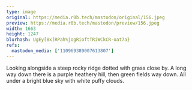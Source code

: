```yaml
---
type: image
original: https://media.r0b.tech/mastodon/original/156.jpeg
preview: https://media.r0b.tech/mastodon/preview/156.jpeg
width: 1663
height: 1247
blurhash: UgEy[8x]RPah%jogRioftTRiWCkCR-oat7a}
refs:
  mastodon_media: ['110969389007613807']
---
```


Looking alongside a steep rocky ridge dotted with grass close by. A long way down there is a purple heathery hill, then green fields way down. All under a bright blue sky with white puffy clouds. 
